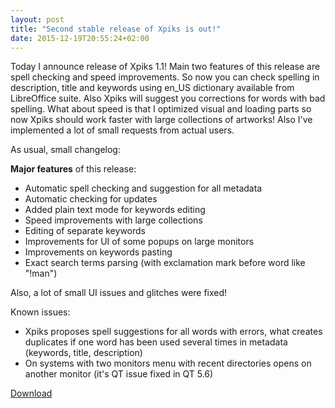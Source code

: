 ```yaml
---
layout: post
title: "Second stable release of Xpiks is out!"
date: 2015-12-19T20:55:24+02:00
---
```


Today I announce release of Xpiks 1.1! Main two features of this release are spell checking and speed improvements. So now you can check spelling in description, title and keywords using en_US dictionary available from LibreOffice suite. Also Xpiks will suggest you corrections for words with bad spelling. What about speed is that I optimized visual and loading parts so now Xpiks should work faster with large collections of artworks! Also I've implemented a lot of small requests from actual users.

As usual, small changelog:

**Major features** of this release:

- Automatic spell checking and suggestion for all metadata
- Automatic checking for updates
- Added plain text mode for keywords editing
- Speed improvements with large collections
- Editing of separate keywords
- Improvements for UI of some popups on large monitors
- Improvements on keywords pasting
- Exact search terms parsing (with exclamation mark before word like "!man")

Also, a lot of small UI issues and glitches were fixed!

Known issues:

- Xpiks proposes spell suggestions for all words with errors, what creates duplicates if one word has been used several times in metadata (keywords, title, description)
- On systems with two monitors menu with recent directories opens on another monitor (it's QT issue fixed in QT 5.6)

<div class="download-link"><a href="{{ site.url }}/downloads">Download</a></div>
